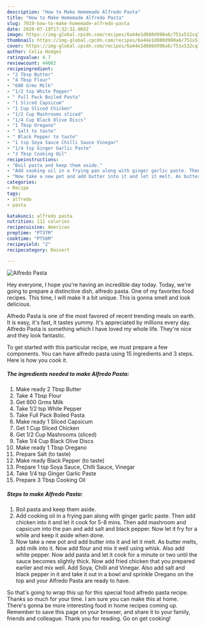 ```yaml
---
description: "How to Make Homemade Alfredo Pasta"
title: "How to Make Homemade Alfredo Pasta"
slug: 7019-how-to-make-homemade-alfredo-pasta
date: 2020-07-19T17:32:32.065Z
image: https://img-global.cpcdn.com/recipes/6a44e1d080d990a6/751x532cq70/alfredo-pasta-recipe-main-photo.jpg
thumbnail: https://img-global.cpcdn.com/recipes/6a44e1d080d990a6/751x532cq70/alfredo-pasta-recipe-main-photo.jpg
cover: https://img-global.cpcdn.com/recipes/6a44e1d080d990a6/751x532cq70/alfredo-pasta-recipe-main-photo.jpg
author: Celia Hodges
ratingvalue: 4.7
reviewcount: 44082
recipeingredient:
- "2 Tbsp Butter"
- "4 Tbsp Flour"
- "600 Grms Milk"
- "1/2 tsp White Pepper"
- " Full Pack Boiled Pasta"
- "1 Sliced Capsicum"
- "1 Cup Sliced Chicken"
- "1/2 Cup Mashrooms sliced"
- "1/4 Cup Black Olive Discs"
- "1 Tbsp Oregano"
- " Salt to taste"
- " Black Pepper to taste"
- "1 tsp Soya Sauce Chilli Sauce Vinegar"
- "1/4 tsp Ginger Garlic Paste"
- "3 Tbsp Cooking Oil"
recipeinstructions:
- "Boil pasta and keep them aside."
- "Add cooking oil in a frying pan along with ginger garlic paste. Then add chicken into it and let it cook for 5-8 mins. Then add mashroom and capsicum into the pan and add salt and black pepper. Now let it fry for a while and keep it aside when done."
- "Now take a new pot and add butter into it and let it melt. As butter melts, add milk into it. Now add flour and mix it well using whisk. Also add white pepper. Now add pasta and let it cook for a minute or two until the sauce becomes slightly thick. Now add fried chicken that you prepared earlier and mix well. Add Soya, Chilli and Vinegar. Also add salt and black pepper in it and take it out in a bowl and sprinkle Oregano on the top and your Alfredo Pasta are ready to have."
categories:
- Recipe
tags:
- alfredo
- pasta

katakunci: alfredo pasta 
nutrition: 111 calories
recipecuisine: American
preptime: "PT37M"
cooktime: "PT56M"
recipeyield: "2"
recipecategory: Dessert

---
```



![Alfredo Pasta](https://img-global.cpcdn.com/recipes/6a44e1d080d990a6/751x532cq70/alfredo-pasta-recipe-main-photo.jpg)

Hey everyone, I hope you're having an incredible day today. Today, we're going to prepare a distinctive dish, alfredo pasta. One of my favorites food recipes. This time, I will make it a bit unique. This is gonna smell and look delicious.



Alfredo Pasta is one of the most favored of recent trending meals on earth. It is easy, it's fast, it tastes yummy. It's appreciated by millions every day. Alfredo Pasta is something which I have loved my whole life. They're nice and they look fantastic.


To get started with this particular recipe, we must prepare a few components. You can have alfredo pasta using 15 ingredients and 3 steps. Here is how you cook it.

<!--inarticleads1-->

##### The ingredients needed to make Alfredo Pasta:

1. Make ready 2 Tbsp Butter
1. Take 4 Tbsp Flour
1. Get 600 Grms Milk
1. Take 1/2 tsp White Pepper
1. Take  Full Pack Boiled Pasta
1. Make ready 1 Sliced Capsicum
1. Get 1 Cup Sliced Chicken
1. Get 1/2 Cup Mashrooms (sliced)
1. Take 1/4 Cup Black Olive Discs
1. Make ready 1 Tbsp Oregano
1. Prepare  Salt (to taste)
1. Make ready  Black Pepper (to taste)
1. Prepare 1 tsp Soya Sauce, Chilli Sauce, Vinegar
1. Take 1/4 tsp Ginger Garlic Paste
1. Prepare 3 Tbsp Cooking Oil




<!--inarticleads2-->

##### Steps to make Alfredo Pasta:

1. Boil pasta and keep them aside.
1. Add cooking oil in a frying pan along with ginger garlic paste. Then add chicken into it and let it cook for 5-8 mins. Then add mashroom and capsicum into the pan and add salt and black pepper. Now let it fry for a while and keep it aside when done.
1. Now take a new pot and add butter into it and let it melt. As butter melts, add milk into it. Now add flour and mix it well using whisk. Also add white pepper. Now add pasta and let it cook for a minute or two until the sauce becomes slightly thick. Now add fried chicken that you prepared earlier and mix well. Add Soya, Chilli and Vinegar. Also add salt and black pepper in it and take it out in a bowl and sprinkle Oregano on the top and your Alfredo Pasta are ready to have.




So that's going to wrap this up for this special food alfredo pasta recipe. Thanks so much for your time. I am sure you can make this at home. There's gonna be more interesting food in home recipes coming up. Remember to save this page on your browser, and share it to your family, friends and colleague. Thank you for reading. Go on get cooking!
